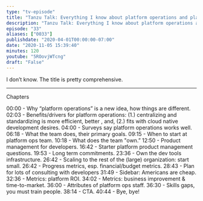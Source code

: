 ```yaml
---
type: "tv-episode"
title: "Tanzu Talk: Everything I know about platform operations and platform as a product"
description: "Tanzu Talk: Everything I know about platform operations and platform as a product"
episode: "33"
aliases: ["0033"]
publishdate: "2020-04-01T00:00:00-07:00"
date: "2020-11-05 15:39:40"
minutes: 120
youtube: "5ROovjWTcng"
draft: "False"
---
```


I don’t know. The title is pretty comprehensive.

----

Chapters

00:00 - Why “platform operations” is a new idea, how things are different.
02:03 - Benefits/drivers for platform operations: (1.) centralizing and standardizing is more efficient, better , and, (2.) fits with cloud native development desires.
04:00 - Surveys say platform operations works well.
06:18 - What the team does, their primary goals.
09:15 - When to start at platform ops team.
10:18 - What does the team "own.”
12:50 - Product management for developers.
16:42 - Starter platform product management questions.
19:53 - Long term commitments.
23:36 - Own the dev tools infrastructure.
26:42 - Scaling to the rest of the (large) organization: start small.
26:42 - Progress metrics, esp. financial/budget metrics.
28:43 - Plan for lots of consulting with developers
31:49 - Sidebar: Americans are cheap.
32:36 - Metrics: platform ROI.
34:02 - Metrics: business improvement & time-to-market.
36:00 - Attributes of platform ops staff.
36:30 - Skills gaps, you must train people.
38:14 - CTA.
40:44 - Bye, bye!